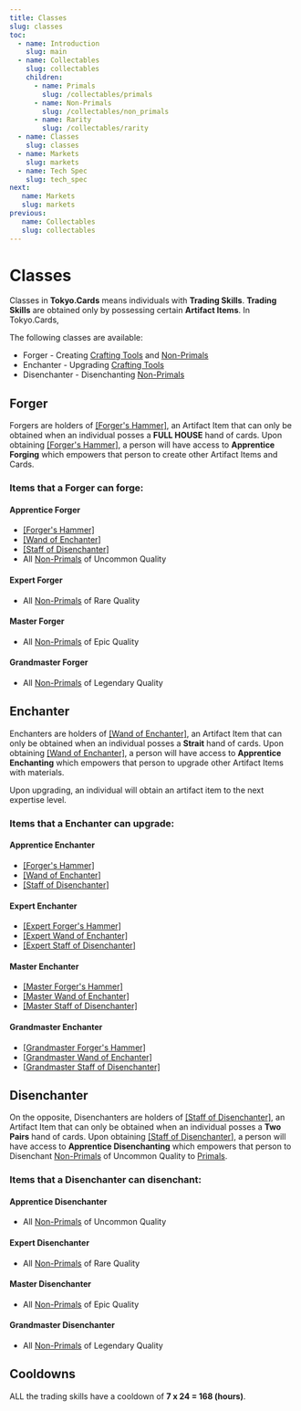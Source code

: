 ```yaml
---
title: Classes
slug: classes
toc:
  - name: Introduction
    slug: main 
  - name: Collectables 
    slug: collectables 
    children:
      - name: Primals
        slug: /collectables/primals 
      - name: Non-Primals 
        slug: /collectables/non_primals
      - name: Rarity 
        slug: /collectables/rarity
  - name: Classes 
    slug: classes 
  - name: Markets 
    slug: markets 
  - name: Tech Spec 
    slug: tech_spec 
next: 
   name: Markets
   slug: markets
previous: 
   name: Collectables 
   slug: collectables
---
```


# Classes 
Classes in __Tokyo.Cards__ means individuals with __Trading Skills__. __Trading Skills__ are obtained only by possessing certain __Artifact Items__. In Tokyo.Cards,

The following classes are available:

- Forger - Creating [Crafting Tools](/wiki/?slug=collectables&lang=en#crafting-tools) and [Non-Primals](/wiki/?slug=/collectables/non_primals&lang=en)
- Enchanter - Upgrading [Crafting Tools](/wiki/?slug=collectables&lang=en#crafting-tools)
- Disenchanter - Disenchanting [Non-Primals](/wiki/?slug=/collectables/non_primals&lang=en)

## Forger
Forgers are holders of [[Forger's Hammer]](ForgerHammer), an Artifact Item that can only be obtained when an individual posses a __FULL HOUSE__ hand of cards. Upon obtaining [[Forger's Hammer]](ForgerHammer), a person will have access to __Apprentice Forging__ which empowers that person to create other Artifact Items and Cards.

### Items that a Forger can forge:

#### Apprentice Forger
- [[Forger's Hammer]](ForgerHammer)
- [[Wand of Enchanter]](EnchanterWand)
- [[Staff of Disenchanter]](DisenchanterStaff)
- All [Non-Primals](/wiki/?slug=/collectables/non_primals&lang=en) of Uncommon Quality

#### Expert Forger
- All [Non-Primals](/wiki/?slug=/collectables/non_primals&lang=en) of Rare Quality

#### Master Forger
- All [Non-Primals](/wiki/?slug=/collectables/non_primals&lang=en) of Epic Quality

#### Grandmaster Forger
- All [Non-Primals](/wiki/?slug=/collectables/non_primals&lang=en) of Legendary Quality


## Enchanter 
Enchanters are holders of [[Wand of Enchanter]](EnchanterWand), an Artifact Item that can only be obtained when an individual posses a __Strait__ hand of cards. Upon obtaining [[Wand of Enchanter]](EnchanterWand), a person will have access to __Apprentice Enchanting__ which empowers that person to upgrade other Artifact Items with materials.

Upon upgrading, an individual will obtain an artifact item to the next expertise level.

### Items that a Enchanter can upgrade:

#### Apprentice Enchanter 
- [[Forger's Hammer]](ForgerHammer)
- [[Wand of Enchanter]](EnchanterWand)
- [[Staff of Disenchanter]](DisenchanterStaff)

#### Expert Enchanter 
- [[Expert Forger's Hammer]](ForgerHammer)
- [[Expert Wand of Enchanter]](EnchanterWand)
- [[Expert Staff of Disenchanter]](DisenchanterStaff)

#### Master Enchanter 
- [[Master Forger's Hammer]](ForgerHammer)
- [[Master Wand of Enchanter]](EnchanterWand)
- [[Master Staff of Disenchanter]](DisenchanterStaff)

#### Grandmaster Enchanter 
- [[Grandmaster Forger's Hammer]](ForgerHammer)
- [[Grandmaster Wand of Enchanter]](EnchanterWand)
- [[Grandmaster Staff of Disenchanter]](DisenchanterStaff)

## Disenchanter 
On the opposite, Disenchanters are holders of [[Staff of Disenchanter]](DisenchanterStaff), an Artifact Item that can only be obtained when an individual posses a __Two Pairs__ hand of cards. Upon obtaining [[Staff of Disenchanter]](DisenchanterStaff), a person will have access to __Apprentice Disenchanting__ which empowers that person to Disenchant [Non-Primals](/wiki/?slug=/collectables/non_primals&lang=en) of Uncommon Quality to [Primals](/wiki/?slug=/collectables/primals&lang=en).

### Items that a Disenchanter can disenchant:

#### Apprentice Disenchanter
- All [Non-Primals](/wiki/?slug=/collectables/non_primals&lang=en) of Uncommon Quality

#### Expert Disenchanter
- All [Non-Primals](/wiki/?slug=/collectables/non_primals&lang=en) of Rare Quality

#### Master Disenchanter
- All [Non-Primals](/wiki/?slug=/collectables/non_primals&lang=en) of Epic Quality

#### Grandmaster Disenchanter
- All [Non-Primals](/wiki/?slug=/collectables/non_primals&lang=en) of Legendary Quality


## Cooldowns

ALL the trading skills have a cooldown of __7 x 24 = 168 (hours)__.
